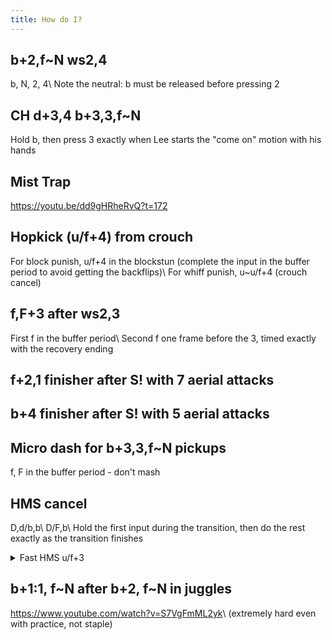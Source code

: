 ```yaml
---
title: How do I?
---
```


## b+2,f\~N ws2,4

b, N, 2, 4\\
Note the neutral: b must be released before pressing 2

## CH d+3,4 b+3,3,f\~N

Hold b, then press 3 exactly when Lee starts the "come on" motion with his hands

## Mist Trap

<https://youtu.be/dd9gHRheRvQ?t=172>

## Hopkick (u/f+4) from crouch

For block punish, u/f+4 in the blockstun (complete the input in the buffer period to avoid getting the backflips)\\
For whiff punish, u\~u/f+4 (crouch cancel)

## f,F+3 after ws2,3

First f in the buffer period\\
Second f one frame before the 3, timed exactly with the recovery ending

## f+2,1 finisher after S! with 7 aerial attacks
## b+4 finisher after S! with 5 aerial attacks
## Micro dash for b+3,3,f\~N pickups

f, F in the buffer period - don't mash

## HMS cancel

D,d/b,b\\
D/F,b\\
Hold the first input during the transition, then do the rest exactly as the transition finishes

<details>
<summary markdown="0">Fast HMS u/f+3</summary>
In the buffer period of an HMS transition:

- If you input u before u/f or 3, then HMS sidestep gets buffered
- If you input u/f before 3, then forward jump gets buffered
- If you input 3 before u/f, then HMS 3 gets buffered

In other words, you must input u/f and 3 on the same frame to buffer it.

The other option is to time the input perfectly. In this case, you input U/F in the buffer and press 3 when the transition finishes. You'll get a forward jump only if the 3 is pressed extremely late.

3+4 takes 10 frames, so from neutral the fastest you can do HMS u/f+3 is 30 frames.
</details>

## b+1:1, f\~N after b+2, f\~N in juggles

<https://www.youtube.com/watch?v=S7VgFmML2yk>\\
(extremely hard even with practice, not staple)
